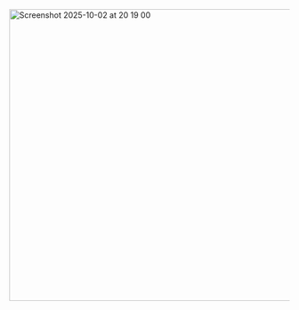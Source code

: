 <img width="1241" height="524" alt="Screenshot 2025-10-02 at 20 19 00" src="https://github.com/user-attachments/assets/3047f74a-5716-4fae-b94e-850336a13ea1" />
